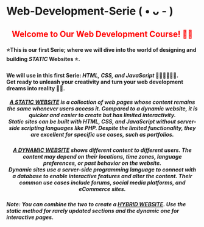 # Web-Development-Serie ( • ᴗ - )
<h2 style="color:red" align="center">Welcome to Our Web Development Course! 👋🌐</h2> 
<h4>⭐This is our first Serie; where we will dive into the world of designing and building <strong><i>STATIC</i></strong> Websites ⭐.</h4>
<h4>We will use in this first Serie: <strong><i>HTML, CSS, and JavaScript</i></strong> 🧑🏻‍💻👩🏻‍💻. 
<br>Get ready to unleash your creativity and turn your web development dreams into reality 🚀💥.</h4>
<h5 align="center"> <strong><i><u>A STATIC WEBSITE</u></i></strong> is a collection of web pages whose content remains the same whenever users access it. Compared to a dynamic website, it is quicker and easier to create but has limited interactivity.<br> Static sites can be built with HTML, CSS, and JavaScript without server-side scripting languages like PHP. Despite the limited functionality, they are excellent for specific use cases, such as portfolios.</h5>

<h5 align="center"> <strong><i><u>A DYNAMIC WEBSITE</u></i></strong> shows different content to different users. The content may depend on their locations, time zones, language preferences, or past behavior on the website.<br> Dynamic sites use a server-side programming language to connect with a database to enable interactive features and alter the content. Their common use cases include forums, social media platforms, and eCommerce sites.</h5>
<h5>Note: You can combine the two to create a  <strong><i><u>HYBRID WEBSITE</u></i></strong>. Use the static method for rarely updated sections and the dynamic one for interactive pages.</h5>
